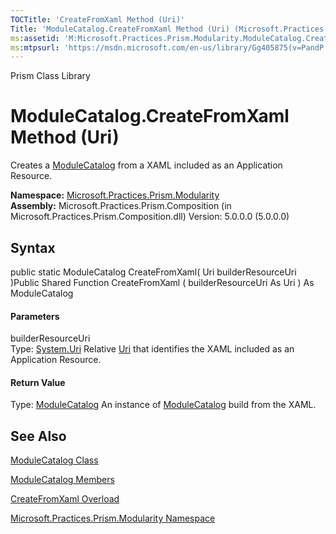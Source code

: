 ```yaml
---
TOCTitle: 'CreateFromXaml Method (Uri)'
Title: 'ModuleCatalog.CreateFromXaml Method (Uri) (Microsoft.Practices.Prism.Modularity)'
ms:assetid: 'M:Microsoft.Practices.Prism.Modularity.ModuleCatalog.CreateFromXaml(System.Uri)'
ms:mtpsurl: 'https://msdn.microsoft.com/en-us/library/Gg405875(v=PandP.50)'
---
```


Prism Class Library

ModuleCatalog.CreateFromXaml Method (Uri)
=============================================

Creates a [ModuleCatalog](https://msdn.microsoft.com/t:microsoft.practices.prism.modularity.modulecatalog) from a XAML included as an Application Resource.

**Namespace:** [Microsoft.Practices.Prism.Modularity](https://msdn.microsoft.com/n:microsoft.practices.prism.modularity)
**Assembly:** Microsoft.Practices.Prism.Composition (in Microsoft.Practices.Prism.Composition.dll) Version: 5.0.0.0 (5.0.0.0)

## Syntax


<span id="syntaxToggle"></span>public static ModuleCatalog CreateFromXaml( Uri builderResourceUri )Public Shared Function CreateFromXaml ( builderResourceUri As Uri ) As ModuleCatalog
#### Parameters

builderResourceUri  
Type: [System.Uri](http://msdn2.microsoft.com/en-us/library/txt7706a)
Relative [Uri](http://msdn2.microsoft.com/en-us/library/txt7706a) that identifies the XAML included as an Application Resource.

#### Return Value

Type: [ModuleCatalog](https://msdn.microsoft.com/t:microsoft.practices.prism.modularity.modulecatalog)
An instance of [ModuleCatalog](https://msdn.microsoft.com/t:microsoft.practices.prism.modularity.modulecatalog) build from the XAML.

See Also
--------


[ModuleCatalog Class](https://msdn.microsoft.com/t:microsoft.practices.prism.modularity.modulecatalog)

[ModuleCatalog Members](https://msdn.microsoft.com/allmembers.t:microsoft.practices.prism.modularity.modulecatalog)

[CreateFromXaml Overload](https://msdn.microsoft.com/overload:microsoft.practices.prism.modularity.modulecatalog.createfromxaml)

[Microsoft.Practices.Prism.Modularity Namespace](https://msdn.microsoft.com/n:microsoft.practices.prism.modularity)
